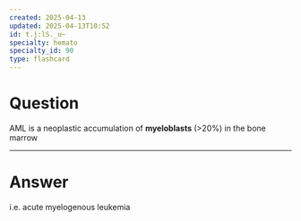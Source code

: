 ```yaml
---
created: 2025-04-13
updated: 2025-04-13T10:52
id: t.j:lS._u~
specialty: hemato
specialty_id: 90
type: flashcard
---
```


# Question
AML is a neoplastic accumulation of **myeloblasts** (>20%) in the bone marrow

---

# Answer
i.e. acute myelogenous leukemia